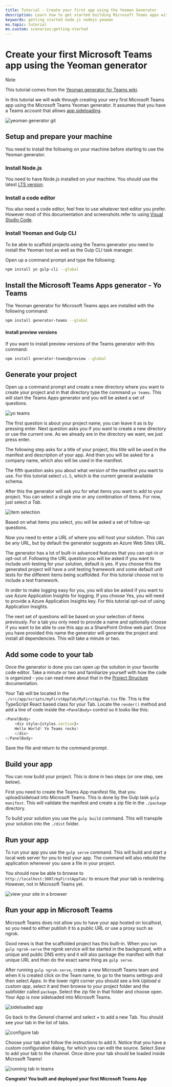 ```yaml
---
title: Tutorial - Create your first app using the Yeoman Generator
description: Learn how to get started building Microsoft Teams apps with the Yeoman generator.
keywords: getting started node.js nodejs yeoman
ms.topic: tutorial
ms.custom: scenarios:getting-started
---
```


# Create your first Microsoft Teams app using the Yeoman generator

>[!Note]
>This tutorial comes from the [Yeoman generator for Teams wiki](https://github.com/OfficeDev/generator-teams/wiki/Build-Your-First-Microsoft-Teams-App).

In this tutorial we will walk through creating your very first Microsoft Teams app using the Microsoft Teams Yeoman generator. It assumes that you have a Teams account that allows [app sideloading](~/concepts/build-and-test/prepare-your-o365-tenant.md).

![yeoman generator git](~/assets/yeoman-demo.gif)

## Setup and prepare your machine

You need to install the following on your machine before starting to use the Yeoman generator.

### Install Node.js

You need to have Node.js installed on your machine. You should use the latest [LTS version](https://nodejs.org).

### Install a code editor

You also need a code editor, feel free to use whatever text editor you prefer. However most of this documentation and screenshots refer to using [Visual Studio Code](https://code.visualstudio.com).

### Install Yeoman and Gulp CLI

To be able to scaffold projects using the Teams generator you need to install the Yeoman tool as well as the Gulp CLI task manager.

Open up a command prompt and type the following:

```bash
npm install yo gulp-cli --global
```

## Install the Microsoft Teams Apps generator - Yo Teams

The Yeoman generator for Microsoft Teams apps are installed with the following command:

```bash
npm install generator-teams --global
```

#### Install preview versions

If you want to install preview versions of the Teams generator with this command:

```bash
npm install generator-teams@preview --global
```

## Generate your project

Open up a command prompt and create a new directory where you want to create your project and in that directory type the command `yo teams`. This will start the Teams Apps generator and you will be asked a set of questions.

![yo teams](~/assets/yeoman-images/teams-first-app-1.png)

The first question is about your project name, you can leave it as is by pressing enter. Next question asks you if you want to create a new directory or use the current one. As we already are in the directory we want, we just press enter.

The following step asks for a title of your project, this title will be used in the manifest and description of your app. And then you will be asked for a company name, which also will be used in the manifest.

The fifth question asks you about what version of the manifest you want to use. For this tutorial select `v1.5`, which is the current general available schema.

After this the generator will ask you for what items you want to add to your project. You can select a single one or any combination of items. For now, just select *a Tab*.

![item selection](~/assets/yeoman-images/teams-first-app-2.png)

Based on what items you select, you will be asked a set of follow-up questions.

Now you need to enter a URL of where you will host your solution. This can be any URL, but by default the generator suggests an Azure Web Sites URL.

The generator has a lot of built-in advanced features that you can opt-in or opt-out of. Following the URL question you will be asked if you want to include unit-testing for your solution, default is yes. If you choose this the generated project will have a unit testing framework and some default unit tests for the different items being scaffolded. For this tutorial choose not to include a test framework.

In order to make logging easy for you, you will also be asked if you want to use Azure Application Insights for logging. If you choose Yes, you will need to provide a Azure Application Insights key. For this tutorial opt-out of using Application Insights.

The next set of questions will be based on your selection of items previously. For a tab you only need to provide a name and optionally choose if you want to be able to use this app as a SharePoint Online web part. Once you have provided this name the generator will generate the project and install all dependencies. This will take a minute or two.

## Add some code to your tab

Once the generator is done you can open up the solution in your favorite code editor. Take a minute or two and familiarize yourself with how the code is organized - you can read more about that in the [Project Structure](https://github.com/OfficeDev/generator-teams/wiki/Project-Structure) documentation.

Your Tab will be located in the `./src/app/scripts/myFirstAppTab/MyFirstAppTab.tsx` file. This is the TypeScript React based class for your Tab. Locate the `render()` method and add a line of code inside the `<PanelBody>` control so it looks like this:

``` TypeScript
<PanelBody>
    <div style={styles.section}>
    Hello World! Yo Teams rocks!
    </div>
</PanelBody>
```

Save the file and return to the command prompt.

## Build your app

You can now build your project. This is done in two steps (or one step, see below).

First you need to create the Teams App manifest file, that you upload/sideload into Microsoft Teams. This is done by the Gulp task `gulp manifest`. This will validate the manifest and create a zip file in the `./package` directory.

To build your solution you use the `gulp build` command. This will transpile your solution into the `./dist` folder. 

## Run your app

To run your app you use the `gulp serve` command. This will build and start a local web server for you to test your app. The command will also rebuild the application whenever you save a file in your project. 

You should now be able to browse to `http://localhost:3007/myFirstAppTab/` to ensure that your tab is rendering. However, not in Microsoft Teams yet.

![view your site in a browser](~/assets/yeoman-images/teams-first-app-3.png)

## Run your app in Microsoft Teams

Microsoft Teams does not allow you to have your app hosted on localhost, so you need to either publish it to a public URL or use a proxy such as ngrok.

Good news is that the scaffolded project has this built-in. When you run `gulp ngrok-serve` the ngrok service will be started in the background, with a unique and public DNS entry and it will also package the manifest with that unique URL and then do the exact same thing as `gulp serve`.

After running `gulp ngrok-serve`, create a new Microsoft Teams team and when it is created click on the Team name, to go to the teams settings and then select *Apps*. In the lower right corner you should see a link *Upload a custom app*, select it and then browse to your project folder and the subfolder called `package`. Select the zip file in that folder and choose open. Your App is now sideloaded into Microsoft Teams.

![sideloaded app](~/assets/yeoman-images/teams-first-app-4.png)

Go back to the *General* channel and select *+* to add a new Tab. You should see your tab in the list of tabs.

![configure tab](~/assets/yeoman-images/teams-first-app-5.png)

Choose your tab and follow the instructions to add it. Notice that you have a custom configuration dialog, for which you can edit the source. Select *Save* to add your tab to the channel. Once done your tab should be loaded inside Microsoft Teams!

![running tab in teams](~/assets/yeoman-images/teams-first-app-6.png)

**Congrats! You built and deployed your first Microsoft Teams App**
